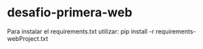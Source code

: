 # desafio-primera-web
Para instalar el requirements.txt utilizar: pip install -r requirements-webProject.txt
